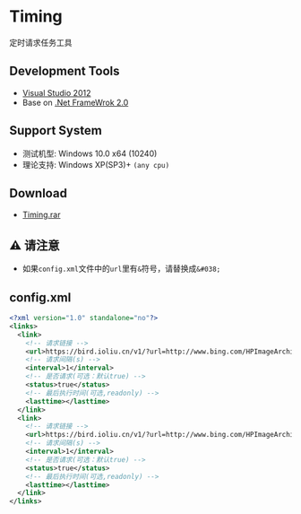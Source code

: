 # Timing 
定时请求任务工具

## Development Tools
 - [Visual Studio 2012](https://www.visualstudio.com)
 - Base on [.Net FrameWrok 2.0](https://www.microsoft.com/en-us/download/details.aspx?id=1639)

## Support System
 - 测试机型: Windows 10.0 x64 (10240)
 - 理论支持: Windows XP(SP3)+ `(any cpu)`
 
## Download
 - [Timing.rar](https://github.com/xCss/Timing/releases/download/v1.0.0/Timing.rar)

## :warning: 请注意
 - 如果`config.xml`文件中的`url`里有`&`符号，请替换成`&#038;`
 
## config.xml
```xml
<?xml version="1.0" standalone="no"?>
<links>
  <link>
    <!-- 请求链接 -->
    <url>https://bird.ioliu.cn/v1/?url=http://www.bing.com/HPImageArchive.aspx?format=js&#038;idx=0&#038;n=1</url>
    <!-- 请求间隔(s) -->
    <interval>1</interval>
    <!-- 是否请求(可选：默认true) -->
	<status>true</status>
    <!-- 最后执行时间(可选,readonly) -->
	<lasttime></lasttime>
  </link>
  <link>
    <!-- 请求链接 -->
    <url>https://bird.ioliu.cn/v1/?url=http://www.bing.com/HPImageArchive.aspx?format=js&#038;idx=0&#038;n=1</url>
    <!-- 请求间隔(s) -->
    <interval>1</interval>
    <!-- 是否请求(可选：默认true) -->
	<status>true</status>
    <!-- 最后执行时间(可选,readonly) -->
	<lasttime></lasttime>
  </link>
</links>
```